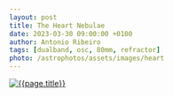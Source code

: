 ```yaml
---
layout: post
title: The Heart Nebulae
date: 2023-03-30 09:00:00 +0100
author: Antonio Ribeiro
tags: [dualband, osc, 80mm, refractor]
photo: /astrophotos/assets/images/heart
---
```


[![{{page.title}}]({{page.photo}}.jpg)]({{page.photo}}.jpg)